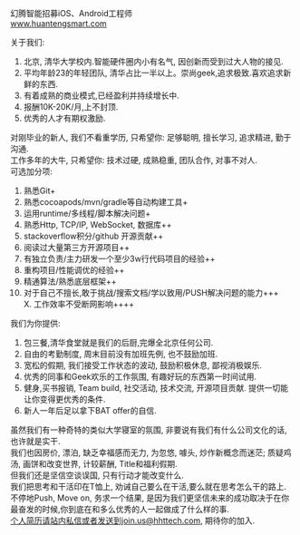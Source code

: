 幻腾智能招募iOS、Android工程师  
www.huantengsmart.com  
  
关于我们:  
1. 北京, 清华大学校内.智能硬件圈内小有名气, 因创新而受到过大人物的接见.  
2. 平均年龄23的年轻团队, 清华占比一半以上。崇尚geek,追求极致.喜欢追求新鲜的东西.  
3. 有着成熟的商业模式,已经盈利并持续增长中.  
4. 报酬10K-20K/月,上不封顶.  
5. 优秀的人才有期权激励.  
  
对刚毕业的新人, 我们不看重学历, 只希望你: 足够聪明, 擅长学习, 追求精进, 勤于沟通.  
工作多年的大牛, 只希望你: 技术过硬, 成熟稳重, 团队合作, 对事不对人.  
可选加分项:  
1. 熟悉Git+  
2. 熟悉cocoapods/mvn/gradle等自动构建工具+  
3. 运用runtime/多线程/脚本解决问题+  
4. 熟悉Http, TCP/IP, WebSocket, 数据库++  
4. stackoverflow积分/github 开源贡献++  
5. 阅读过大量第三方开源项目++  
6. 有独立负责/主力研发一个至少3w行代码项目的经验++  
7. 重构项目/性能调优的经验++  
8. 精通算法/熟悉底层框架++  
9. 对于自己不擅长,敢于挑战/搜索文档/学以致用/PUSH解决问题的能力+++  
X. 工作效率不受断网影响++++  
  
我们为你提供:  
1. 包三餐,清华食堂就是我们的后厨,完爆全北京任何公司.  
2. 自由的考勤制度, 周末目前没有加班先例, 也不鼓励加班.  
3. 宽松的假期, 我们接受工作状态的波动, 鼓励积极休息, 鄙视消极娱乐.  
4. 优秀的同事和Geek欢乐的工作氛围, 有趣好玩的东西第一时间试用.  
5. 健身,买书报销, Team build, 社交活动, 技术交流, 开源项目贡献. 提供一切能让你变得更优秀的条件.  
6. 新人一年后足以拿下BAT offer的自信.  
  
虽然我们有一种奇特的类似大学寝室的氛围, 非要说有我们有什么公司文化的话, 也许就是实干.   
我们也因房价, 漂泊, 缺乏幸福感而无力, 为忽悠, 噱头, 炒作新概念而迷茫; 质疑鸡汤, 画饼和改变世界, 计较薪酬, Title和福利假期.  
但我们还是坚信空谈误国, 只有行动才能改变什么.  
我们把思考和干活印在T恤上, 劝诫自己要么在干活,要么就在思考怎么干的路上.   
不停地Push, Move on, 务求一个结果, 是因为我们更坚信未来的成功取决于在你最奋发的时候,你到底在和多么优秀的人一起做成了什么样的事.  
个人简历请站内私信或者发送到join.us@hhttech.com, 期待你的加入.  
